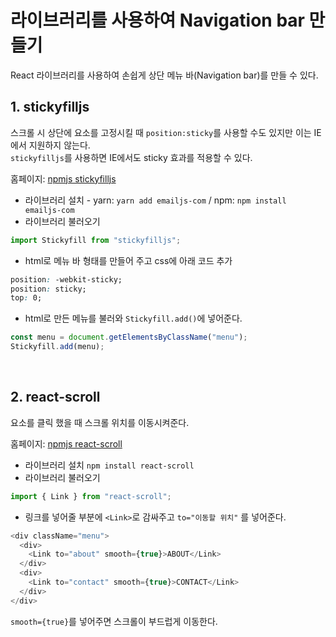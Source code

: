 # 라이브러리를 사용하여 Navigation bar 만들기

React 라이브러리를 사용하여 손쉽게 상단 메뉴 바(Navigation bar)를 만들 수 있다.

## 1. stickyfilljs
스크롤 시 상단에 요소를 고정시킬 때 `position:sticky`를 사용할 수도 있지만 이는 IE에서 지원하지 않는다.   
`stickyfilljs`를 사용하면 IE에서도 sticky 효과를 적용할 수 있다.

홈페이지: [npmjs stickyfilljs](https://www.npmjs.com/package/stickyfilljs)
- 라이브러리 설치 - yarn: `yarn add emailjs-com` / npm: `npm install emailjs-com`
- 라이브러리 불러오기
```javascript
import Stickyfill from "stickyfilljs";
```
- html로 메뉴 바 형태를 만들어 주고 css에 아래 코드 추가
```css
position: -webkit-sticky;
position: sticky;
top: 0;
```
- html로 만든 메뉴를 불러와 `Stickyfill.add()`에 넣어준다.
```javascript
const menu = document.getElementsByClassName("menu");
Stickyfill.add(menu);
```
</br>

## 2. react-scroll
요소를 클릭 했을 때 스크롤 위치를 이동시켜준다. 

홈페이지: [npmjs react-scroll](https://www.npmjs.com/package/react-scroll)
- 라이브러리 설치 `npm install react-scroll`
- 라이브러리 불러오기
```javascript
import { Link } from "react-scroll";
```
- 링크를 넣어줄 부분에 `<Link>`로 감싸주고 `to="이동할 위치"` 를 넣어준다.
```javascript
<div className="menu">
  <div>
    <Link to="about" smooth={true}>ABOUT</Link>
  </div>
  <div>
    <Link to="contact" smooth={true}>CONTACT</Link>
  </div>
</div>
```
`smooth={true}`를 넣어주면 스크롤이 부드럽게 이동한다.
